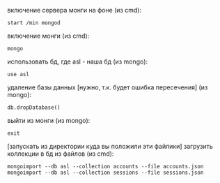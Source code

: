 включение сервера монги на фоне (из cmd):
```
start /min mongod
```
включение монги (из cmd):
```
mongo
```
использовать бд, где asl - наша бд (из mongo):
```
use asl
```
удаление базы данных [нужно, т.к. будет ошибка пересечения] (из mongo):
```
db.dropDatabase()
```
выйти из монги (из mongo):
```
exit
```
[запускать из директории куда вы положили эти файлики]
загрузить коллекции в бд из файлов (из cmd):
```
mongoimport --db asl --collection accounts --file accounts.json
mongoimport --db asl --collection sessions --file sessions.json
```
